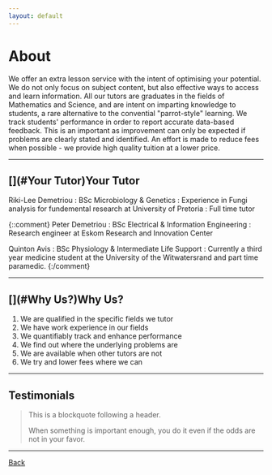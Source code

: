 ```yaml
---
layout: default
---
```


# [](#About)About

We offer an extra lesson service with the intent of optimising your potential. We do not only focus on subject content, but also effective ways to access and learn information. All our tutors are graduates in the fields of Mathematics and Science, and are intent on imparting knowledge to students, a rare alternative to the convential "parrot-style" learning. We track students' performance in order to report accurate data-based feedback. This is an important as improvement can only be expected if problems are clearly stated and identified. An effort is made to reduce fees when possible - we provide high quality tuition at a lower price.

* * *
## [](#Your Tutor)Your Tutor

Riki-Lee Demetriou
: BSc Microbiology & Genetics
: Experience in Fungi analysis for fundemental research at University of Pretoria
: Full time tutor

{::comment}
Peter Demetriou
: BSc Electrical & Information Engineering
: Research engineer at Eskom Research and Innovation Center

Quinton Avis
: BSc Physiology & Intermediate Life Support
: Currently a third year medicine student at the University of the Witwatersrand and part time paramedic.
{:/comment}

* * *
## [](#Why Us?)Why Us?

1.  We are qualified in the specific fields we tutor 
2.  We have work experience in our fields
3.	We quantifiably track and enhance performance
4.  We find out where the underlying problems are
5.  We are available when other tutors are not
6.  We try and lower fees where we can

* * *
## [](Testimonials)Testimonials

> This is a blockquote following a header.
>
> When something is important enough, you do it even if the odds are not in your favor.

* * *
<a href="javascript:history.back()">Back</a>
